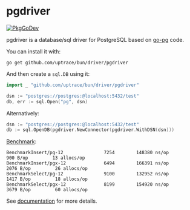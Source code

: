 # pgdriver

[![PkgGoDev](https://pkg.go.dev/badge/github.com/uptrace/bun/driver/pgdriver)](https://pkg.go.dev/github.com/uptrace/bun/driver/pgdriver)

pgdriver is a database/sql driver for PostgreSQL based on [go-pg](https://github.com/go-pg/pg) code.

You can install it with:

```shell
go get github.com/uptrace/bun/driver/pgdriver
```

And then create a `sql.DB` using it:

```go
import _ "github.com/uptrace/bun/driver/pgdriver"

dsn := "postgres://postgres:@localhost:5432/test"
db, err := sql.Open("pg", dsn)
```

Alternatively:

```go
dsn := "postgres://postgres:@localhost:5432/test"
db := sql.OpenDB(pgdriver.NewConnector(pgdriver.WithDSN(dsn)))
```

[Benchmark](https://github.com/go-bun/bun-benchmark):

```
BenchmarkInsert/pg-12 	            7254	    148380 ns/op	     900 B/op	      13 allocs/op
BenchmarkInsert/pgx-12         	    6494	    166391 ns/op	    2076 B/op	      26 allocs/op
BenchmarkSelect/pg-12          	    9100	    132952 ns/op	    1417 B/op	      18 allocs/op
BenchmarkSelect/pgx-12         	    8199	    154920 ns/op	    3679 B/op	      60 allocs/op
```

See [documentation](https://bun.uptrace.dev/postgres/) for more details.
